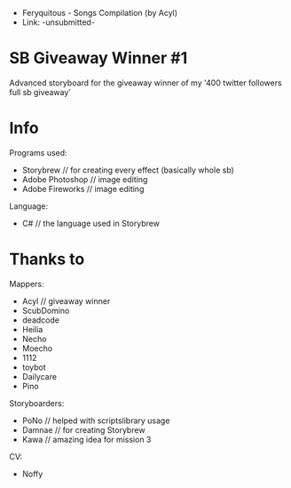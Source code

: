 - Feryquitous - Songs Compilation (by Acyl)
- Link: -unsubmitted-

# SB Giveaway Winner #1
Advanced storyboard for the giveaway winner of my '400 twitter followers full sb giveaway'

# Info
Programs used:
- Storybrew // for creating every effect (basically whole sb)
- Adobe Photoshop // image editing
- Adobe Fireworks // image editing

Language:
- C# // the language used in Storybrew

# Thanks to
Mappers:
- Acyl // giveaway winner
- ScubDomino
- deadcode
- Heilia
- Necho
- Moecho
- 1112
- toybot
- Dailycare
- Pino

Storyboarders:
- PoNo // helped with scriptslibrary usage
- Damnae // for creating Storybrew
- Kawa // amazing idea for mission 3

CV:
- Noffy

